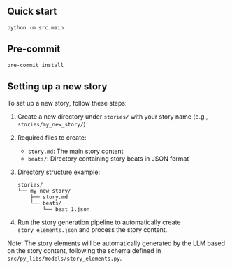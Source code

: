 ## Quick start
`python -m src.main`


## Pre-commit
`pre-commit install`

## Setting up a new story

To set up a new story, follow these steps:

1. Create a new directory under `stories/` with your story name (e.g., `stories/my_new_story/`)

2. Required files to create:
   - `story.md`: The main story content
   - `beats/`: Directory containing story beats in JSON format

3. Directory structure example:
   ```
   stories/
   └── my_new_story/
       ├── story.md
       └── beats/
           └── beat_1.json
   ```

4. Run the story generation pipeline to automatically create `story_elements.json` and process the story content.

Note: The story elements will be automatically generated by the LLM based on the story content, following the schema defined in `src/py_libs/models/story_elements.py`.
